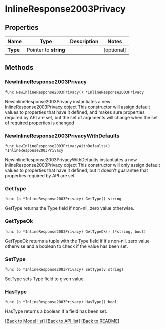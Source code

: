 # InlineResponse2003Privacy

## Properties

Name | Type | Description | Notes
------------ | ------------- | ------------- | -------------
**Type** | Pointer to **string** |  | [optional] 

## Methods

### NewInlineResponse2003Privacy

`func NewInlineResponse2003Privacy() *InlineResponse2003Privacy`

NewInlineResponse2003Privacy instantiates a new InlineResponse2003Privacy object
This constructor will assign default values to properties that have it defined,
and makes sure properties required by API are set, but the set of arguments
will change when the set of required properties is changed

### NewInlineResponse2003PrivacyWithDefaults

`func NewInlineResponse2003PrivacyWithDefaults() *InlineResponse2003Privacy`

NewInlineResponse2003PrivacyWithDefaults instantiates a new InlineResponse2003Privacy object
This constructor will only assign default values to properties that have it defined,
but it doesn't guarantee that properties required by API are set

### GetType

`func (o *InlineResponse2003Privacy) GetType() string`

GetType returns the Type field if non-nil, zero value otherwise.

### GetTypeOk

`func (o *InlineResponse2003Privacy) GetTypeOk() (*string, bool)`

GetTypeOk returns a tuple with the Type field if it's non-nil, zero value otherwise
and a boolean to check if the value has been set.

### SetType

`func (o *InlineResponse2003Privacy) SetType(v string)`

SetType sets Type field to given value.

### HasType

`func (o *InlineResponse2003Privacy) HasType() bool`

HasType returns a boolean if a field has been set.


[[Back to Model list]](../README.md#documentation-for-models) [[Back to API list]](../README.md#documentation-for-api-endpoints) [[Back to README]](../README.md)


